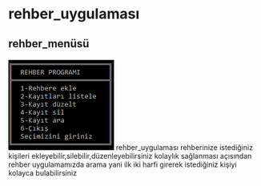 # rehber_uygulaması

<h2>rehber_menüsü</h2>
<img src="resimler\rehber.png" alt="Örnek rehber.png"/>
 rehber_uygulaması rehberinize istediğiniz kişileri ekleyebilir,silebilir,düzenleyebilirsiniz kolaylık sağlanması açısından rehber uygulamamızda arama yani ilk iki harfi girerek istediğiniz kişiyi kolayca bulabilirsiniz
